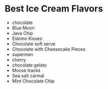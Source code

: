 # Best Ice Cream Flavors
- chocolate
- Blue Moon
- Java Chip
- Eskimo Kisses
- Chocolate soft serve
- Chocolate with Cheesecake Pieces
- superman
- cherry
- chocolate gelato
- Moose tracks
- Sea salt carmal
- Mint Chocolate Chip
